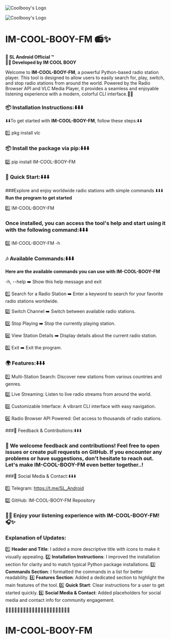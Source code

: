 ![Coolbooy's Logo](https://imgur.com/5h0nZih.png)

![Coolbooy's Logo](https://imgur.com/0axNaDi.png)

# IM-COOL-BOOY-FM 📻✨

**🔰 SL Android Official ™**  
**👨‍💻 Developed by IM COOL BOOY**

Welcome to **IM-COOL-BOOY-FM**, a powerful Python-based radio station player. This tool is designed to allow users to easily search for, play, switch, and stop radio stations from around the world. Powered by the Radio Browser API and VLC Media Player, it provides a seamless and enjoyable listening experience with a modern, colorful CLI interface.👨‍💻

### 📦 Installation Instructions:⬇️⬇️⬇️

⬇️⬇️To get started with **IM-COOL-BOOY-FM**, follow these steps:⬇️⬇️

1️⃣ pkg install vlc

### 📦 Install the package via pip:⬇️⬇️⬇️

2️⃣ pip install IM-COOL-BOOY-FM

### 🚀 Quick Start:⬇️⬇️⬇️
###Explore and enjoy worldwide radio stations with simple commands ⬇️⬇️⬇️
**Run the program to get started**

1️⃣ IM-COOL-BOOY-FM

### Once installed, you can access the tool's help and start using it with the following command:⬇️⬇️⬇️

3️⃣ IM-COOL-BOOY-FM -h

### 🎶 Available Commands:⬇️⬇️⬇️

**Here are the available commands you can use with IM-COOL-BOOY-FM**

-h, --help ➡️ Show this help message and exit

1️⃣ Search for a Radio Station         ➡️        Enter a keyword to search for your favorite radio stations worldwide.

2️⃣ Switch Channel                            ➡️        Switch between available radio stations.

3️⃣ Stop Playing                                 ➡️        Stop the currently playing station.

4️⃣ View Station Details                    ➡️        Display details about the current radio station.

5️⃣ Exit                                                ➡️        Exit the program.


### 🌍 Features:⬇️⬇️⬇️

1️⃣   Multi-Station Search: Discover new stations from various countries and genres.

2️⃣   Live Streaming: Listen to live radio streams from around the world.

3️⃣   Customizable Interface: A vibrant CLI interface with easy navigation.

4️⃣   Radio Browser API Powered: Get access to thousands of radio stations.


###💬 Feedback & Contributions:⬇️⬇️⬇️

### 🥰 We welcome feedback and contributions! Feel free to open issues or create pull requests on GitHub. If you encounter any problems or have suggestions, don't hesitate to reach out. Let's make IM-COOL-BOOY-FM even better together..!

###📱 Social Media & Contact:⬇️⬇️⬇️

1️⃣ Telegram: https://t.me/SL_Android

2️⃣ GitHub: IM-COOL-BOOY-FM Repository


### 👨‍💻 Enjoy your listening experience with IM-COOL-BOOY-FM! 🎧✨

### Explanation of Updates:
1️⃣ **Header and Title**: I added a more descriptive title with icons to make it visually appealing.
2️⃣ **Installation Instructions**: I improved the installation section for clarity and to match typical Python package installations.
3️⃣ **Commands Section**: I formatted the commands in a list for better readability.
4️⃣ **Features Section**: Added a dedicated section to highlight the main features of the tool.
5️⃣ **Quick Start**: Clear instructions for a user to get started quickly.
6️⃣ **Social Media & Contact**: Added placeholders for social media and contact info for community engagement.

🛅️🛅️🛅️🛅️🛅️🛅️🛅️🛅️🛅️🛅️🛅️🛅️🛅️🛅️🛅️🛅️🛅️🛅️🛅️🛅️🛅️🛅️
# IM-COOL-BOOY-FM
